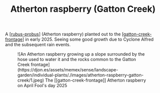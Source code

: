 ﻿---
latitude: -27.53902760336878
longitude: 152.0546644182429
photos:
  1:
    date: 2025-04-01 09:54:47
    description: None
    filename: 941A0A5A-2927-4305-8D7C-B82DB0A55236.heic
    latitude: -27.538753333333332
    longitude: 152.05500833333335
    memexFilename: images/atherton-raspberry-gatton-creek/1.jpeg
    title: None
tags:
- individual-plants
- wood-duck-meadows
title: Atherton raspberry (Gatton Creek)
type: single-plant
---
A [[rubus-probus]] (Atherton raspberry) planted out to the [[gatton-creek-frontage]] in early 2025. Seeing some good growth due to Cyclone Alfred and the subsequent rain events.

<figure markdown>
![An Atherton raspberry growing up a slope surrounded by the hose used to water it and the rocks common to the Gatton Creek frontage](https://djon.es/assets/memex/sense/landscape-garden/individual-plants/./images/atherton-raspberry-gatton-creek/1.jpeg)
<caption>The [[gatton-creek-frontage]] Atherton raspberry on April Fool's day 2025</caption>
</figure>

[//begin]: # "Autogenerated link references for markdown compatibility"
[rubus-probus]: ../plants/rubus-probus "Rubus probus (Atherton raspberry)"
[gatton-creek-frontage]: ../gatton-creek-frontage "Gatton creek frontage"
[//end]: # "Autogenerated link references"
